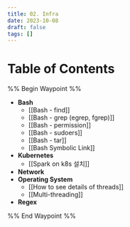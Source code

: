 ```yaml
---
title: 02. Infra
date: 2023-10-08
draft: false
tags: []
---
```

# Table of Contents
%% Begin Waypoint %%
- **Bash**
	- [[Bash - find]]
	- [[Bash - grep (egrep, fgrep)]]
	- [[Bash - permission]]
	- [[Bash - sudoers]]
	- [[Bash - tar]]
	- [[Bash Symbolic Link]]
- **Kubernetes**
	- [[Spark on k8s 설치]]
- **Network**
- **Operating System**
	- [[How to see details of threads]]
	- [[Multi-threading]]
- **Regex**

%% End Waypoint %%
